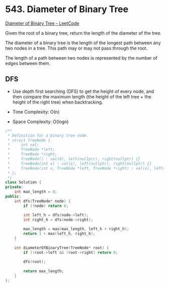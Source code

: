 # 543. Diameter of Binary Tree
[Diameter of Binary Tree - LeetCode](https://leetcode.com/problems/diameter-of-binary-tree/)

Given the root of a binary tree, return the length of the diameter of the tree.

The diameter of a binary tree is the length of the longest path between any two nodes in a tree. This path may or may not pass through the root.

The length of a path between two nodes is represented by the number of edges between them.

## DFS
- Use depth first searching (DFS) to get the height of every node, and then compare the maximum length (the height of the left tree + the height of the right tree) when backtracking.

- Time Complexity: O(n)
- Space Complexity: O(logn)

```cpp
/**
 * Definition for a binary tree node.
 * struct TreeNode {
 *     int val;
 *     TreeNode *left;
 *     TreeNode *right;
 *     TreeNode() : val(0), left(nullptr), right(nullptr) {}
 *     TreeNode(int x) : val(x), left(nullptr), right(nullptr) {}
 *     TreeNode(int x, TreeNode *left, TreeNode *right) : val(x), left(left), right(right) {}
 * };
 */
class Solution {
private:
    int max_length = 0;
public:
    int dfs(TreeNode* node) {
        if (!node) return 0;

        int left_h = dfs(node->left);
        int right_h = dfs(node->right);
        
        max_length = max(max_length, left_h + right_h);
        return 1 + max(left_h, right_h);
    }
    
    int diameterOfBinaryTree(TreeNode* root) {
        if (!root->left && !root->right) return 0;
        
        dfs(root);
        
        return max_length;
    }
};
```